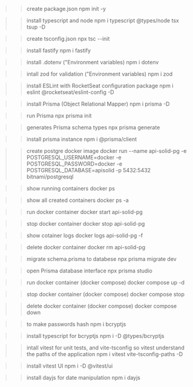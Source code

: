 >> create package.json
npm init -y

>> install typescript and node
npm i typescript @types/node tsx tsup -D

>> create tsconfig.json
npx tsc --init

>> install fastify
npm i fastify

>> install .dotenv ("Environment variables)
npm i dotenv

>> intall zod for validation ("Environment variables)
npm i zod

>> install ESLint with RocketSeat configuration package
npm i eslint @rocketseat/eslint-config -D

>> install Prisma (Object Relational Mapper)
npm i prisma -D

>> run Prisma
npx prisma init

>> generates Prisma schema types
npx prisma generate

>> install prisma instance
npm i @prisma/client

>> create postgre docker image
docker run --name api-solid-pg -e POSTGRESQL_USERNAME=docker -e POSTGRESQL_PASSWORD=docker -e POSTGRESQL_DATABASE=apisolid -p 5432:5432 bitnami/postgresql 

>> show running containers
docker ps

>> show all created containers
docker ps -a

>> run docker container
docker start api-solid-pg

>> stop docker container
docker stop api-solid-pg

>> show cotainer logs
docker logs api-solid-pg -f

>> delete docker container
docker rm api-solid-pg

>> migrate schema.prisma to databese
npx prisma migrate dev

>> open Prisma database interface
npx prisma studio

>> run docker container (docker compose)
docker compose up -d

>> stop docker container (docker compose)
docker compose stop

>> delete docker container (docker compose)
docker compose down

>> to make passwords hash
npm i bcryptjs

>> install typescript for bcryptjs
npm i -D @types/bcryptjs

>> intall vitest for unit tests, and vite-tsconfig so vitest understand the paths of the application
npm i vitest vite-tsconfig-paths -D

>> install vitest UI
npm i -D @vitest/ui

>> install dayjs for date manipulation
npm i dayjs